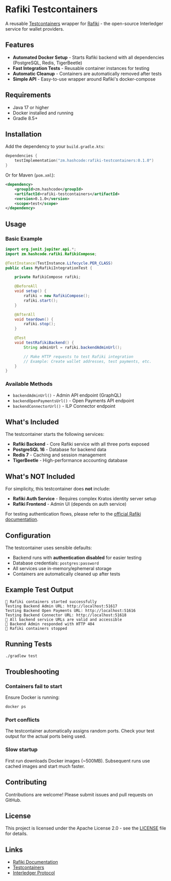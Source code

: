 # Rafiki Testcontainers

A reusable [Testcontainers](https://www.testcontainers.org/) wrapper for [Rafiki](https://rafiki.dev/) - the open-source Interledger service for wallet providers.

## Features

- **Automated Docker Setup** - Starts Rafiki backend with all dependencies (PostgreSQL, Redis, TigerBeetle)
- **Fast Integration Tests** - Reusable container instances for testing
- **Automatic Cleanup** - Containers are automatically removed after tests
- **Simple API** - Easy-to-use wrapper around Rafiki's docker-compose

## Requirements

- Java 17 or higher
- Docker installed and running
- Gradle 8.5+

## Installation

Add the dependency to your `build.gradle.kts`:

```kotlin
dependencies {
    testImplementation("zm.hashcode:rafiki-testcontainers:0.1.0")
}
```

Or for Maven (`pom.xml`):

```xml
<dependency>
    <groupId>zm.hashcode</groupId>
    <artifactId>rafiki-testcontainers</artifactId>
    <version>0.1.0</version>
    <scope>test</scope>
</dependency>
```

## Usage

### Basic Example

```java
import org.junit.jupiter.api.*;
import zm.hashcode.rafiki.RafikiCompose;

@TestInstance(TestInstance.Lifecycle.PER_CLASS)
public class MyRafikiIntegrationTest {

    private RafikiCompose rafiki;

    @BeforeAll
    void setup() {
        rafiki = new RafikiCompose();
        rafiki.start();
    }

    @AfterAll
    void teardown() {
        rafiki.stop();
    }

    @Test
    void testRafikiBackend() {
        String adminUrl = rafiki.backendAdminUrl();

        // Make HTTP requests to test Rafiki integration
        // Example: Create wallet addresses, test payments, etc.
    }
}
```

### Available Methods

- `backendAdminUrl()` - Admin API endpoint (GraphQL)
- `backendOpenPaymentsUrl()` - Open Payments API endpoint
- `backendConnectorUrl()` - ILP Connector endpoint

## What's Included

The testcontainer starts the following services:

- **Rafiki Backend** - Core Rafiki service with all three ports exposed
- **PostgreSQL 16** - Database for backend data
- **Redis 7** - Caching and session management
- **TigerBeetle** - High-performance accounting database

## What's NOT Included

For simplicity, this testcontainer does **not** include:

- **Rafiki Auth Service** - Requires complex Kratos identity server setup
- **Rafiki Frontend** - Admin UI (depends on auth service)

For testing authentication flows, please refer to the [official Rafiki documentation](https://rafiki.dev/integration/deployment/docker-compose/).

## Configuration

The testcontainer uses sensible defaults:

- Backend runs with **authentication disabled** for easier testing
- Database credentials: `postgres:password`
- All services use in-memory/ephemeral storage
- Containers are automatically cleaned up after tests

## Example Test Output

```
 Rafiki containers started successfully
Testing Backend Admin URL: http://localhost:51617
Testing Backend Open Payments URL: http://localhost:51616
Testing Backend Connector URL: http://localhost:51618
 All backend service URLs are valid and accessible
 Backend Admin responded with HTTP 404
 Rafiki containers stopped
```

## Running Tests

```bash
./gradlew test
```

## Troubleshooting

### Containers fail to start

Ensure Docker is running:
```bash
docker ps
```

### Port conflicts

The testcontainer automatically assigns random ports. Check your test output for the actual ports being used.

### Slow startup

First run downloads Docker images (~500MB). Subsequent runs use cached images and start much faster.

## Contributing

Contributions are welcome! Please submit issues and pull requests on GitHub.

## License

This project is licensed under the Apache License 2.0 - see the [LICENSE](LICENSE) file for details.

## Links

- [Rafiki Documentation](https://rafiki.dev/)
- [Testcontainers](https://www.testcontainers.org/)
- [Interledger Protocol](https://interledger.org/)
